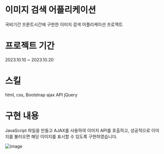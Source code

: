 # 이미지 검색 어플리케이션
국비기간 프론트시간에 구현한 이미지 검색 어플리케이션 프로젝트

# 프로젝트 기간
2023.10.10 ~ 2023.10.20

# 스킬
html, css, Bootstrap ajax API jQuery

# 구현 내용
JavaScript 파일을 만들고 AJAX를 사용하여 이미지 API를 호출하고, 성공적으로 이미지를 불러오면 해당 이미지를 표시할 수 있도록 구현하였습니다.

![image](https://github.com/Katie27-maker/Image_search_application/assets/59760987/467b3f32-5a32-47c7-8060-8780ef5b3f2b)
